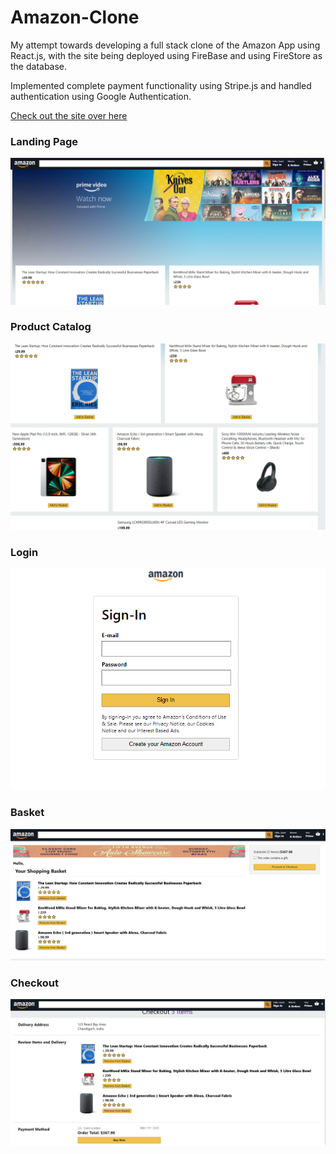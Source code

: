 # Amazon-Clone
My attempt towards developing a full stack clone of the Amazon App using React.js, with the site being deployed using FireBase and using FireStore as the database.

Implemented complete payment functionality using Stripe.js and handled authentication using Google Authentication.

[Check out the site over here](https://clone-6f35b.web.app/) 

### Landing Page
![](https://github.com/saksham117/amazon-clone/blob/main/Screenshots/landing_page.png)


### Product Catalog
![](https://github.com/saksham117/amazon-clone/blob/main/Screenshots/product_catalog.png)


### Login
![](https://github.com/saksham117/amazon-clone/blob/main/Screenshots/login_page.png)


### Basket
![](https://github.com/saksham117/amazon-clone/blob/main/Screenshots/basket.png)


### Checkout
![](https://github.com/saksham117/amazon-clone/blob/main/Screenshots/checkout.png)

